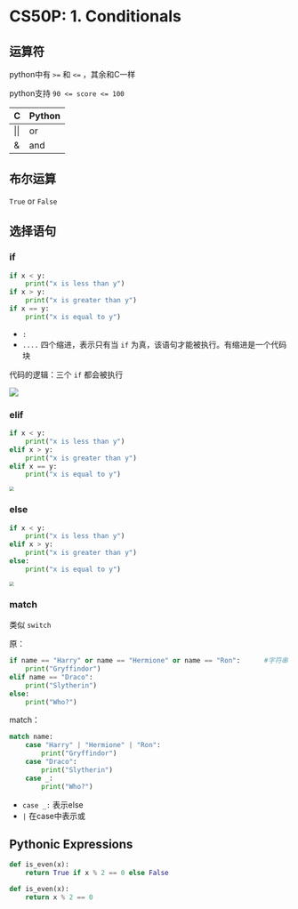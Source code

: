 # CS50P: 1. Conditionals

## 运算符

python中有 `>=` 和 `<=` ，其余和C一样

python支持 `90 <= score <= 100`

| C    | Python |
| ---- | ------ |
| \|\| | or     |
| &    | and    |

## 布尔运算

`True` or `False`

## 选择语句

### if

```python
if x < y:
    print("x is less than y")
if x > y:
    print("x is greater than y")
if x == y:
    print("x is equal to y")
```

* `:`
* `....` 四个缩进，表示只有当 `if` 为真，该语句才能被执行。有缩进是一个代码块

代码的逻辑：三个 `if` 都会被执行

![](https://img2024.cnblogs.com/blog/3451563/202407/3451563-20240710084306186-183767522.png)

### elif

```python
if x < y:
    print("x is less than y")
elif x > y:
    print("x is greater than y")
elif x == y:
    print("x is equal to y")
```





<img src="https://img2024.cnblogs.com/blog/3451563/202407/3451563-20240710085103956-1186463056.png" style="zoom:50%;" />

### else

```python
if x < y:
    print("x is less than y")
elif x > y:
    print("x is greater than y")
else:
    print("x is equal to y")
```

<img src="https://img2024.cnblogs.com/blog/3451563/202407/3451563-20240710085511582-1142048478.png" style="zoom:50%;" />

### match

类似 `switch`

原：

```python
if name == "Harry" or name == "Hermione" or name == "Ron":		#字符串 ==
    print("Gryffindor")
elif name == "Draco":
    print("Slytherin")
else:
    print("Who?")
```

match：

```python
match name:
    case "Harry" | "Hermione" | "Ron": 
        print("Gryffindor")
    case "Draco":
        print("Slytherin")
    case _:
        print("Who?")
```

* `case _:` 表示else
* `|` 在case中表示或

## Pythonic Expressions

```python
def is_even(x):
    return True if x % 2 == 0 else False
```

```python
def is_even(x):
    return x % 2 == 0
```

